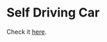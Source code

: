 # Self Driving Car

Check it [here](https://douglasdl.github.io/SelfDrivingCar/).


<!-- https://youtu.be/Rs_rAxEsAvI -->